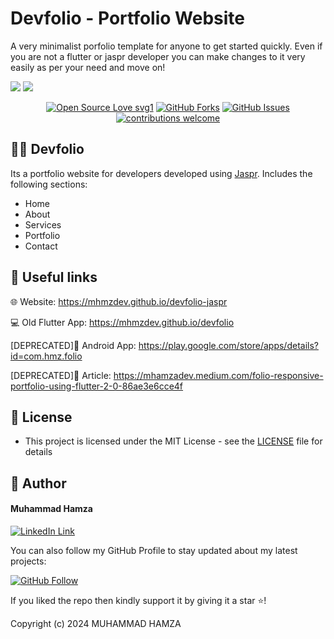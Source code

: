 # Devfolio - Portfolio Website

A very minimalist porfolio template for anyone to get started quickly. Even if you are not a flutter or jaspr developer you can make changes to it very easily as per your need and move on!

<img src="https://github.com/user-attachments/assets/f0b9d501-5412-4eea-afd6-1315c5f01ac0">

<img src="https://github.com/user-attachments/assets/23ed7299-2ef1-43ef-b014-ecf94aac7e0f">

<br>

<div align="center">

[![Open Source Love svg1](https://badges.frapsoft.com/os/v1/open-source.svg?v=103)](#)
[![GitHub Forks](https://img.shields.io/github/forks/saadhaxxan/Car_Game_Python_Pygame.svg?style=social&label=Fork&maxAge=2592000)](https://github.com/m-hamzashakeel/DevFolio/fork)
[![GitHub Issues](https://img.shields.io/github/issues/saadhaxxan/Car_Game_Python_Pygame.svg?style=flat&label=Issues&maxAge=2592000)](https://github.com/m-hamzashakeel/DevFolio/issues)
[![contributions welcome](https://img.shields.io/badge/contributions-welcome-brightgreen.svg?style=flat&label=Contributions&colorA=red&colorB=black	)](#)

</div>

## 🧑‍💻 Devfolio
Its a portfolio website for developers developed using [Jaspr](https://docs.page/schultek/jaspr). Includes the following sections:
- Home
- About
- Services
- Portfolio
- Contact

## 🔗 Useful links

🌐 Website: https://mhmzdev.github.io/devfolio-jaspr

💻 Old Flutter App: https://mhmzdev.github.io/devfolio

[DEPRECATED]📱 Android App: https://play.google.com/store/apps/details?id=com.hmz.folio

[DEPRECATED]📙 Article: https://mhamzadev.medium.com/folio-responsive-portfolio-using-flutter-2-0-86ae3e6cce4f


## 🔑 License
- This project is licensed under the MIT License - see the [LICENSE](LICENSE.md) file for details

## 🧑 Author

#### Muhammad Hamza
[![LinkedIn Link](https://img.shields.io/badge/Connect-Hamza-blue.svg?logo=linkedin&longCache=true&style=social&label=Connect
)](https://www.linkedin.com/in/mhmzdev)

You can also follow my GitHub Profile to stay updated about my latest projects:

[![GitHub Follow](https://img.shields.io/badge/Connect-Hamza-blue.svg?logo=Github&longCache=true&style=social&label=Follow)](https://github.com/mhmzdev)

If you liked the repo then kindly support it by giving it a star ⭐!

Copyright (c) 2024 MUHAMMAD HAMZA